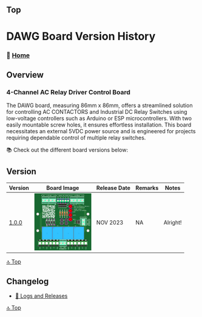## Top
# DAWG Board Version History



### 🏡 [Home](https://github.com/seryalda)

## Overview

### 4-Channel AC Relay Driver Control Board
The DAWG board, measuring 86mm x 86mm, offers a streamlined solution for controlling AC CONTACTORS and Industrial DC Relay Switches using low-voltage controllers such as Arduino or ESP microcontrollers. With two easily mountable screw holes, it ensures effortless installation. This board necessitates an external 5VDC power source and is engineered for projects requiring dependable control of multiple relay switches.

📚 Check out the different board versions below:

## Version
<!--
- [🚀 Version 1.0.0](./1.0.0) : This is the initial board version that started it all!
-->

| Version | Board Image | Release Date  | Remarks   | Notes |
|--------------------|--------------------------------------------|-------------------------------------------------------------------------------------------------------|--------------------------------------------------------------------------------------------------------------------------------------------------|---------------|
| [1.0.0](./1.0.0) | <img src="1.0.0/images/3dv1.png" alt="PCB Back" width="150"> | NOV 2023 | NA | Alright! |


[🔝 Top](#top)


## Changelog
- [📃 Logs and Releases](./changelog.md)



[🔝 Top](#top)
